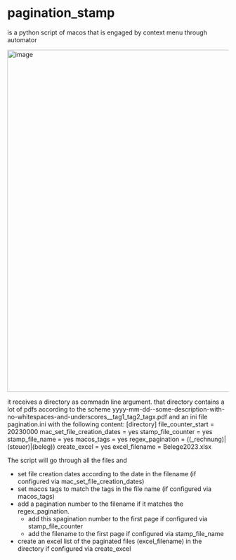 # pagination_stamp
is a python script of macos that is engaged by context menu through automator

<img width="778" alt="image" src="https://user-images.githubusercontent.com/16209932/221431258-dc6cd908-4913-47fc-bc0d-51712cd92719.png">

it receives a directory as commadn line argument. that directory contains a lot of pdfs according to the scheme
  yyyy-mm-dd--some-description-with-no-whitespaces-and-underscores__tag1_tag2_tagx.pdf
and an ini file pagination.ini with the following content:
      [directory]
      file_counter_start = 20230000
      mac_set_file_creation_dates = yes
      stamp_file_counter = yes
      stamp_file_name = yes
      macos_tags = yes
      regex_pagination = ((_rechnung)|(steuer)|(beleg))
      create_excel = yes
      excel_filename = Belege2023.xlsx

The script will go through all the files and 
  - set file creation dates according to the date in the filename (if configured via mac_set_file_creation_dates)
  - set macos tags to match the tags in the file name (if configured via macos_tags)
  - add a pagination number to the filename if it matches the regex_pagination.
      - add this spagination number to the first page if configured via stamp_file_counter
      - add the filename to the first page if configured via stamp_file_name
  - create an excel list of the paginated files (excel_filename) in the directory if configured via create_excel
